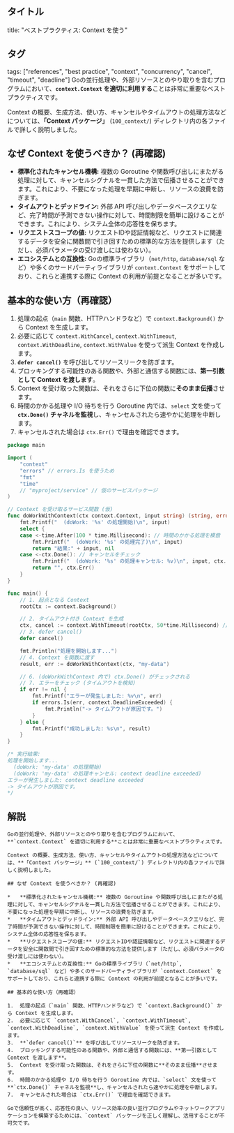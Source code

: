 ## タイトル
title: "ベストプラクティス: Context を使う"
## タグ
tags: ["references", "best practice", "context", "concurrency", "cancel", "timeout", "deadline"]
Goの並行処理や、外部リソースとのやり取りを含むプログラムにおいて、**`context.Context` を適切に利用する**ことは非常に重要なベストプラクティスです。

Context の概要、生成方法、使い方、キャンセルやタイムアウトの処理方法などについては、**「Context パッケージ」** (`100_context/`) ディレクトリ内の各ファイルで詳しく説明しました。

## なぜ Context を使うべきか？ (再確認)

*   **標準化されたキャンセル機構:** 複数の Goroutine や関数呼び出しにまたがる処理に対して、キャンセルシグナルを一貫した方法で伝播させることができます。これにより、不要になった処理を早期に中断し、リソースの浪費を防ぎます。
*   **タイムアウトとデッドライン:** 外部 API 呼び出しやデータベースクエリなど、完了時間が予測できない操作に対して、時間制限を簡単に設けることができます。これにより、システム全体の応答性を保ちます。
*   **リクエストスコープの値:** リクエストIDや認証情報など、リクエストに関連するデータを安全に関数間で引き回すための標準的な方法を提供します（ただし、必須パラメータの受け渡しには使わない）。
*   **エコシステムとの互換性:** Goの標準ライブラリ（`net/http`, `database/sql` など）や多くのサードパーティライブラリが `context.Context` をサポートしており、これらと連携する際に Context の利用が前提となることが多いです。

## 基本的な使い方（再確認）

1.  処理の起点（`main` 関数、HTTPハンドラなど）で `context.Background()` から Context を生成します。
2.  必要に応じて `context.WithCancel`, `context.WithTimeout`, `context.WithDeadline`, `context.WithValue` を使って派生 Context を作成します。
3.  **`defer cancel()`** を呼び出してリソースリークを防ぎます。
4.  ブロッキングする可能性のある関数や、外部と通信する関数には、**第一引数として Context を渡します**。
5.  Context を受け取った関数は、それをさらに下位の関数に**そのまま伝播**させます。
6.  時間のかかる処理や I/O 待ちを行う Goroutine 内では、`select` 文を使って **`ctx.Done()` チャネルを監視**し、キャンセルされたら速やかに処理を中断します。
7.  キャンセルされた場合は `ctx.Err()` で理由を確認できます。

```go title="Context を使う基本的な流れ (イメージ)"
package main

import (
	"context"
	"errors" // errors.Is を使うため
	"fmt"
	"time"
	// "myproject/service" // 仮のサービスパッケージ
)

// Context を受け取るサービス関数 (仮)
func doWorkWithContext(ctx context.Context, input string) (string, error) {
	fmt.Printf("  (doWork: '%s' の処理開始)\n", input)
	select {
	case <-time.After(100 * time.Millisecond): // 時間のかかる処理を模倣
		fmt.Printf("  (doWork: '%s' の処理完了)\n", input)
		return "結果:" + input, nil
	case <-ctx.Done(): // キャンセルをチェック
		fmt.Printf("  (doWork: '%s' の処理キャンセル: %v)\n", input, ctx.Err())
		return "", ctx.Err()
	}
}

func main() {
	// 1. 起点となる Context
	rootCtx := context.Background()

	// 2. タイムアウト付き Context を生成
	ctx, cancel := context.WithTimeout(rootCtx, 50*time.Millisecond) // 50ms でタイムアウト
	// 3. defer cancel()
	defer cancel()

	fmt.Println("処理を開始します...")
	// 4. Context を関数に渡す
	result, err := doWorkWithContext(ctx, "my-data")

	// 6. (doWorkWithContext 内で) ctx.Done() がチェックされる
	// 7. エラーをチェック (タイムアウトを検知)
	if err != nil {
		fmt.Printf("エラーが発生しました: %v\n", err)
		if errors.Is(err, context.DeadlineExceeded) {
			fmt.Println("-> タイムアウトが原因です。")
		}
	} else {
		fmt.Printf("成功しました: %s\n", result)
	}
}

/* 実行結果:
処理を開始します...
  (doWork: 'my-data' の処理開始)
  (doWork: 'my-data' の処理キャンセル: context deadline exceeded)
エラーが発生しました: context deadline exceeded
-> タイムアウトが原因です。
*/
```

## 解説
```text
Goの並行処理や、外部リソースとのやり取りを含むプログラムにおいて、**`context.Context` を適切に利用する**ことは非常に重要なベストプラクティスです。

Context の概要、生成方法、使い方、キャンセルやタイムアウトの処理方法などについては、**「Context パッケージ」** (`100_context/`) ディレクトリ内の各ファイルで詳しく説明しました。

## なぜ Context を使うべきか？ (再確認)

*   **標準化されたキャンセル機構:** 複数の Goroutine や関数呼び出しにまたがる処理に対して、キャンセルシグナルを一貫した方法で伝播させることができます。これにより、不要になった処理を早期に中断し、リソースの浪費を防ぎます。
*   **タイムアウトとデッドライン:** 外部 API 呼び出しやデータベースクエリなど、完了時間が予測できない操作に対して、時間制限を簡単に設けることができます。これにより、システム全体の応答性を保ちます。
*   **リクエストスコープの値:** リクエストIDや認証情報など、リクエストに関連するデータを安全に関数間で引き回すための標準的な方法を提供します（ただし、必須パラメータの受け渡しには使わない）。
*   **エコシステムとの互換性:** Goの標準ライブラリ（`net/http`, `database/sql` など）や多くのサードパーティライブラリが `context.Context` をサポートしており、これらと連携する際に Context の利用が前提となることが多いです。

## 基本的な使い方（再確認）

1.  処理の起点（`main` 関数、HTTPハンドラなど）で `context.Background()` から Context を生成します。
2.  必要に応じて `context.WithCancel`, `context.WithTimeout`, `context.WithDeadline`, `context.WithValue` を使って派生 Context を作成します。
3.  **`defer cancel()`** を呼び出してリソースリークを防ぎます。
4.  ブロッキングする可能性のある関数や、外部と通信する関数には、**第一引数として Context を渡します**。
5.  Context を受け取った関数は、それをさらに下位の関数に**そのまま伝播**させます。
6.  時間のかかる処理や I/O 待ちを行う Goroutine 内では、`select` 文を使って **`ctx.Done()` チャネルを監視**し、キャンセルされたら速やかに処理を中断します。
7.  キャンセルされた場合は `ctx.Err()` で理由を確認できます。

Goで信頼性が高く、応答性の良い、リソース効率の良い並行プログラムやネットワークアプリケーションを構築するためには、`context` パッケージを正しく理解し、活用することが不可欠です。